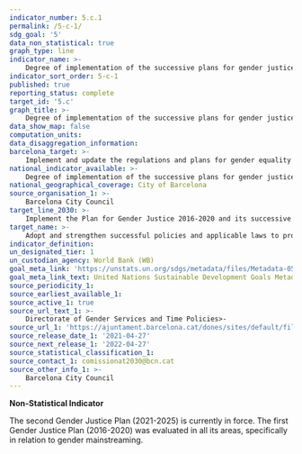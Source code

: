 ```yaml
---
indicator_number: 5.c.1
permalink: /5-c-1/
sdg_goal: '5'
data_non_statistical: true
graph_type: line
indicator_name: >-
    Degree of implementation of the successive plans for gender justice
indicator_sort_order: 5-c-1
published: true
reporting_status: complete
target_id: '5.c'
graph_title: >-
    Degree of implementation of the successive plans for gender justice
data_show_map: false
computation_units:
data_disaggregation_information:
barcelona_target: >-
    Implement and update the regulations and plans for gender equality in the City Council
national_indicator_available: >-
    Degree of implementation of the successive plans for gender justice
national_geographical_coverage: City of Barcelona
source_organisation_1: >-
    Barcelona City Council
target_line_2030: >-
    Implement the Plan for Gender Justice 2016-2020 and its successive updates during the 2020-2030 period. Target value 2030: Plans for Gender Justice 2016-2020, 2021-2025 and 2026-2030 approved and implemented
target_name: >-
    Adopt and strengthen successful policies and applicable laws to promote equality between genders and the empowerment of women and girls at all levels
indicator_definition:
un_designated_tier: 1
un_custodian_agency: World Bank (WB)
goal_meta_link: 'https://unstats.un.org/sdgs/metadata/files/Metadata-05-0c-01.pdf'
goal_meta_link_text: United Nations Sustainable Development Goals Metadata (pdf 894kB)
source_periodicity_1: 
source_earliest_available_1: 
source_active_1: true
source_url_text_1: >-
    Directorate of Gender Services and Time Policies>-
source_url_1: 'https://ajuntament.barcelona.cat/dones/sites/default/files/documentacio/seguiment_del_pla_per_la_justicia_de_genere_2018-2020.pdf                         https://bcnroc.ajuntament.barcelona.cat/jspui/handle/11703/123474'
source_release_date_1: '2021-04-27'
source_next_release_1: '2022-04-27'
source_statistical_classification_1: 
source_contact_1: comissionat2030@bcn.cat
source_other_info_1: >-
    Barcelona City Council
---
```

**Non-Statistical Indicator**

The second Gender Justice Plan (2021-2025) is currently in force. The first Gender Justice Plan (2016-2020) was evaluated in all its areas, specifically in relation to gender mainstreaming.
